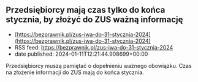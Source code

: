 ## Przedsiębiorcy mają czas tylko do końca stycznia, by złożyć do ZUS ważną informację
 - [https://bezprawnik.pl/zus-iwa-do-31-stycznia-2024](https://bezprawnik.pl/zus-iwa-do-31-stycznia-2024)
 - RSS feed: https://bezprawnik.pl/zus-iwa-do-31-stycznia-2024
 - date published: 2024-01-11T12:21:44.908699+00:00

Przedsiębiorcy muszą pamiętać o dopełnieniu ważnego obowiązku. Czas na złożenie informacji do ZUS mają do końca stycznia.

